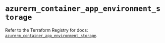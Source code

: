# `azurerm_container_app_environment_storage`

Refer to the Terraform Registry for docs: [`azurerm_container_app_environment_storage`](https://registry.terraform.io/providers/hashicorp/azurerm/3.97.1/docs/resources/container_app_environment_storage).
